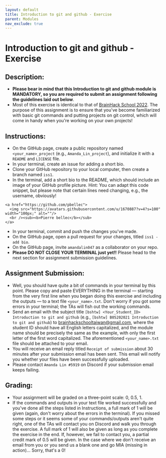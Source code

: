 ```yaml
---
layout: default
title: Introduction to git and github - Exercise
parent: Modules
nav_exclude: true
---
```


# Introduction to git and github - Exercise

## Description:

- **Please bear in mind that this Introduction to git and github module is MANDATORY, so you are required to submit an assignment following the guidelines laid out below**.
- Most of this exercise is identical to that of [BrainHack School 2022](https://school.brainhackmtl.org/modules/git_github/). The purpose of this assignment is to ensure that you've become familiarized with basic git commands and putting projects on git control, which will come in handy when you're working on your own projects!

## Instructions:

- On the GitHub page, create a public repository named `<your_name>_project` (e.g., `Amanda_Lin_project`), and initialize it with a `README` and `LICENSE` file.
- In your terminal, create an issue for adding a short bio.
- Clone your GitHub repository to your local computer, then create a branch named `iss1`.
- In the terminal, add a short bio to the README, which should include an image of your GitHub profile picture. Hint: You can adapt this code snippet, but please note that certain lines need changing, e.g., the username, obviously!
```
<a href="https://github.com/pbellec">
  <img src="https://avatars.githubusercontent.com/u/1670887?v=4?s=100" width="100px;" alt=""/>
  <br /><sub><b>Pierre bellec</b></sub>
</a>
```
- In your terminal, commit and push the changes you've made.
- On the GitHub page, open a pull request for your changes, titled `iss1 - add bio`.
- On the GitHub page, invite `amandalin047` as a collaborator on your repo.
- **Please DO NOT CLOSE YOUR TERMINAL just yet!!** Please head to the next section for assignment submission guidelines.

## Assignment Submission:

- Well, you should have quite a bit of commands in your terminal by this point. Please copy and paste EVERYTHING in the terminal — starting from the very first line when you began doing this exercise and including the outputs — to a text file `<your_name>.txt`. Don't worry if you got some errors in your terminal; the TAs will fish out the working commands.
- Send an email with the subject title `[bshtw] <Your_Student_ID> Introduction to git and github` (e.g., `[bshtw] B05202021 Introduction to git and github`) to brainhackschooltaiwan@gmail.com, where the student ID should have all English letters capitalized, and the module name should be precisely the same as the example, with only the first letter of the first word capitalized. The aforementioned `<your_name>.txt` file should be attached to your email.
- You will receive an email reply titled `Receipt of submission` about 30 minutes after your submission email has been sent. This email will notify you whether your files have been successfully uploaded.
- Please contact `Amanda Lin #5919` on Discord if your submission email keeps failing.

## Grading:

- Your assignment will be graded on a three-point scale: 0, 0.5, 1. 
- If the commands and outputs in your text file worked successfully and you've done all the steps listed in Instructions, a full mark of 1 will be given (again, don't worry about the errors in the terminal). If you missed some steps or it seems some of your commands/outputs aren't quite right, one of the TAs will contact you on Discord and walk you through the exercise. A full mark of 1 will also be given as long as you complete the exercise in the end. If, however, we fail to contact you, a partial credit mark of 0.5 will be given. In the case where we don't receive an email from you or you send us a blank one and go MIA (missing in action)... Sorry, that's a 0! 

